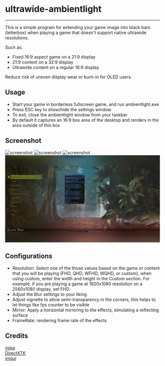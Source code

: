 # ultrawide-ambientlight

---

This is a simple program for extending your game image into black bars (letterbox) when playing a game that doesn't support native ultrawide resolutions.

Such as:
- Fixed 16:9 aspect game on a 21:9 display
- 21:9 content on a 32:9 display
- Ultrawide content on a regular 16:9 display

Reduce risk of uneven display wear or burn-in for OLED users.

## Usage

- Start your game in borderless fullscreen game, and run ambientlight.exe
- Press ESC key to show/hide the settings window
- To exit, close the ambientlight window from your taskbar
- By default it captures an 16:9 box area of the desktop and renders in the area outside of this box

## Screenshot

![screenshot](images/screen1.png)
![screenshot](images/screen2.png)
![screenshot](images/screen3.png)
![screenshot](images/screen4.png)

## Configurations

- Resolution: Select one of the those values based on the game or content that you will be playing (FHD, QHD, WFHD, WQHD, or custom), when using custom, enter the width and height in the Custom section. For example, if you are playing a game at 1920x1080 resolution on a 2560x1080 display, set FHD.
- Adjust the Blur settings to your liking
- Adjust vignette to allow semi-transparency in the corners, this helps to let things like fps counter to be visible
- Mirror: Apply a horizontal mirroring to the effects, simulating a reflecting surface
- FrameRate: rendering frame rate of the effects

## Credits
[inipp](https://github.com/mcmtroffaes/inipp) <br />
[DirectXTK](https://github.com/microsoft/DirectXTK) <br />
[imgui](https://github.com/ocornut/imgui) <br />
